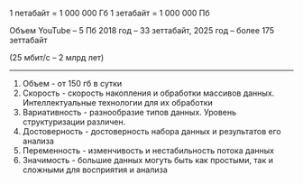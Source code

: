 1 петабайт = 1 000 000 Гб
1 зетабайт = 1 000 000 Пб

Объем YouTube – 5 Пб
2018 год – 33 зеттабайт,
2025 год – более 175 зеттабайт

(25 мбит/с – 2 млрд лет)

---
1. Объем - от 150 гб в сутки
2. Скорость - скорость накопления и обработки массивов данных. Интеллектуальные технологии для их обработки
3. Вариативность - разнообразие типов данных. Уровень структуризации различен.
4. Достоверность - достоверность набора данных и результатов его анализа
5. Переменность - изменчивость и нестабильность потока данных
6. Значимость - большие данных могуть быть как простыми, так и сложными для восприятия и анализа